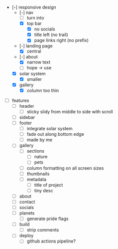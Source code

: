 * [-] responsive design
    * [-] nav
        * [ ] turn into <nav>
        * [x] top bar
            * [x] no socials
            * [x] title left (no trail)
            * [x] page links right (no prefix)
    * [-] landing page
        * [x] central
    * [-] about
        * [x] narrow text
        * [ ] hope -> use
    * [x] solar system
        * [x] smaller
    * [x] gallery
        * [x] column too thin
* [ ] features
    * [ ] header
        * [ ] sticky slidy from middle to side with scroll
    * [ ] sidebar
    * [ ] footer
        * [ ] integrate solar system
        * [ ] fade out along bottom edge
        * [ ] made by me
    * [ ] gallery
        * [ ] sections
            * [ ] nature
            * [ ] pets
        * [ ] column formatting on all screen sizes
        * [ ] thumbnails
        * [ ] metadata
            * [ ] title of project
            * [ ] tiny desc
    * [ ] about
    * [ ] contact
    * [ ] socials
    * [ ] planets
        * [ ] generate pride flags
    * [ ] build
        * [ ] strip comments
    * [ ] deploy
        * [ ] github actions pipeline?
